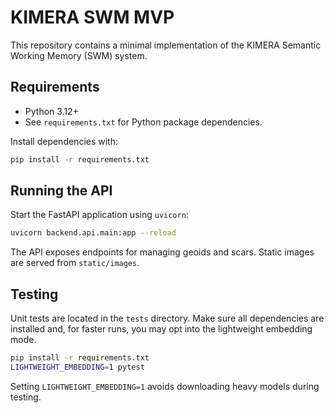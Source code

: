 # KIMERA SWM MVP

This repository contains a minimal implementation of the KIMERA Semantic Working Memory (SWM) system.

## Requirements

- Python 3.12+
- See `requirements.txt` for Python package dependencies.

Install dependencies with:

```bash
pip install -r requirements.txt
```

## Running the API

Start the FastAPI application using `uvicorn`:

```bash
uvicorn backend.api.main:app --reload
```

The API exposes endpoints for managing geoids and scars. Static images are served from `static/images`.

## Testing

Unit tests are located in the `tests` directory. Make sure all dependencies are installed and, for faster runs, you may opt into the lightweight embedding mode.

```bash
pip install -r requirements.txt
LIGHTWEIGHT_EMBEDDING=1 pytest
```

Setting `LIGHTWEIGHT_EMBEDDING=1` avoids downloading heavy models during testing.


